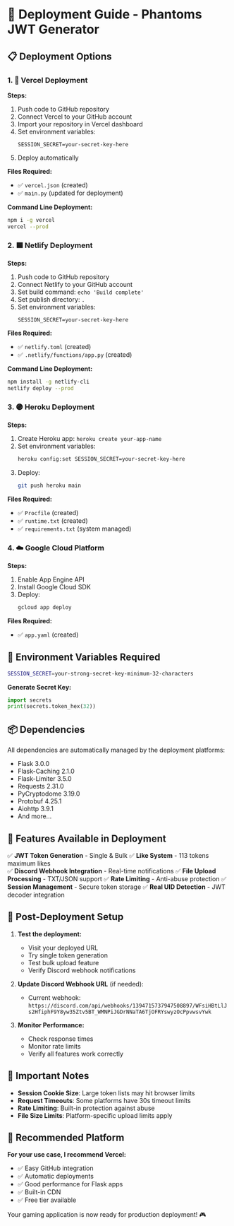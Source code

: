 # 🚀 Deployment Guide - Phantoms JWT Generator

## 📋 Deployment Options

### 1. 🔷 Vercel Deployment

**Steps:**
1. Push code to GitHub repository
2. Connect Vercel to your GitHub account
3. Import your repository in Vercel dashboard
4. Set environment variables:
   ```
   SESSION_SECRET=your-secret-key-here
   ```
5. Deploy automatically

**Files Required:**
- ✅ `vercel.json` (created)
- ✅ `main.py` (updated for deployment)

**Command Line Deployment:**
```bash
npm i -g vercel
vercel --prod
```

### 2. 🟦 Netlify Deployment

**Steps:**
1. Push code to GitHub repository
2. Connect Netlify to your GitHub account
3. Set build command: `echo 'Build complete'`
4. Set publish directory: `.`
5. Set environment variables:
   ```
   SESSION_SECRET=your-secret-key-here
   ```

**Files Required:**
- ✅ `netlify.toml` (created)
- ✅ `.netlify/functions/app.py` (created)

**Command Line Deployment:**
```bash
npm install -g netlify-cli
netlify deploy --prod
```

### 3. 🟣 Heroku Deployment

**Steps:**
1. Create Heroku app: `heroku create your-app-name`
2. Set environment variables:
   ```bash
   heroku config:set SESSION_SECRET=your-secret-key-here
   ```
3. Deploy:
   ```bash
   git push heroku main
   ```

**Files Required:**
- ✅ `Procfile` (created)
- ✅ `runtime.txt` (created)
- ✅ `requirements.txt` (system managed)

### 4. ☁️ Google Cloud Platform

**Steps:**
1. Enable App Engine API
2. Install Google Cloud SDK
3. Deploy:
   ```bash
   gcloud app deploy
   ```

**Files Required:**
- ✅ `app.yaml` (created)

## 🔧 Environment Variables Required

```bash
SESSION_SECRET=your-strong-secret-key-minimum-32-characters
```

**Generate Secret Key:**
```python
import secrets
print(secrets.token_hex(32))
```

## 📦 Dependencies

All dependencies are automatically managed by the deployment platforms:
- Flask 3.0.0
- Flask-Caching 2.1.0
- Flask-Limiter 3.5.0
- Requests 2.31.0
- PyCryptodome 3.19.0
- Protobuf 4.25.1
- Aiohttp 3.9.1
- And more...

## 🌟 Features Available in Deployment

✅ **JWT Token Generation** - Single & Bulk
✅ **Like System** - 113 tokens maximum likes  
✅ **Discord Webhook Integration** - Real-time notifications
✅ **File Upload Processing** - TXT/JSON support
✅ **Rate Limiting** - Anti-abuse protection
✅ **Session Management** - Secure token storage
✅ **Real UID Detection** - JWT decoder integration

## 🔗 Post-Deployment Setup

1. **Test the deployment:**
   - Visit your deployed URL
   - Try single token generation
   - Test bulk upload feature
   - Verify Discord webhook notifications

2. **Update Discord Webhook URL** (if needed):
   - Current webhook: `https://discord.com/api/webhooks/1394715737947508897/WFsiHBtLlJs2HfiphF9Y8yw35Ztv5BT_WMNPiJGDrNNaTA6TjOFRYswyzOcPpvwsvYwk`

3. **Monitor Performance:**
   - Check response times
   - Monitor rate limits
   - Verify all features work correctly

## 🚨 Important Notes

- **Session Cookie Size**: Large token lists may hit browser limits
- **Request Timeouts**: Some platforms have 30s timeout limits
- **Rate Limiting**: Built-in protection against abuse
- **File Size Limits**: Platform-specific upload limits apply

## 🎯 Recommended Platform

**For your use case, I recommend Vercel:**
- ✅ Easy GitHub integration
- ✅ Automatic deployments
- ✅ Good performance for Flask apps
- ✅ Built-in CDN
- ✅ Free tier available

Your gaming application is now ready for production deployment! 🎮